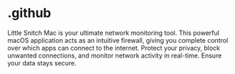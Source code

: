 # .github
Little Snitch Mac is your ultimate network monitoring tool. This powerful macOS application acts as an intuitive firewall, giving you complete control over which apps can connect to the internet. Protect your privacy, block unwanted connections, and monitor network activity in real-time. Ensure your data stays secure.
